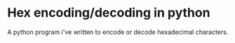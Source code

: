 # Hex encoding/decoding in python
A python program i've written to encode or decode hexadecimal characters.
